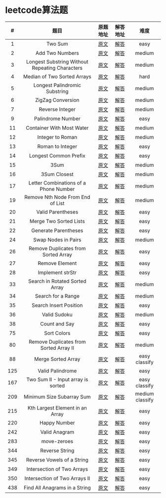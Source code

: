 # leetcode算法题

| # | 题目 | 原题地址 | 解答地址 | 难度 |
| :---: |:---:|:---:|:---:|:---:|
| 1 | Two Sum | [原文](https://leetcode.com/problems/two-sum/#/description) | [解答](./1-two-sum.js) | easy |
| 2 | Add Two Numbers | [原文](https://leetcode.com/problems/add-two-numbers/#/description) | [解答](./2-two-sum.js) | medium |
| 3 | Longest Substring Without Repeating Characters   | [原文](https://leetcode.com/problems/longest-substring-without-repeating-characters/#/description) | [解答](./3-longest-substring-without-repeating-characters.js) | medium |
| 4 | Median of Two Sorted Arrays | [原文](https://leetcode.com/problems/median-of-two-sorted-arrays/#/description) | [解答](./4-median-of-two-sorted-arrays.js) | hard |
| 5 | Longest Palindromic Substring | [原文](https://leetcode.com/problems/longest-palindromic-substring/#/description) | [解答](./5-longest-palindromic-substring.js) | medium |
| 6 | ZigZag Conversion | [原文](https://leetcode.com/problems/zigzag-conversion/#/description) | [解答](./6-zigzag-conversion.js) | medium |
| 7 | Reverse Integer | [原文](https://leetcode.com/problems/reverse-integer/#/description) | [解答](./7-reverse-integer.js) | medium |
| 9 | Palindrome Number | [原文](https://leetcode.com/problems/palindrome-number/#/description) | [解答](./9-palindrome-number.js) | easy |
| 11 | Container With Most Water | [原文](https://leetcode.com/problems/container-with-most-water/description/) | [解答](./11-container-with-most-water.js) | medium |
| 12 | Integer to Roman | [原文](https://leetcode.com/problems/integer-to-roman/description/) | [解答](./12-integer-to-roman.js) | medium |
| 13 | Roman to Integer | [原文](https://leetcode.com/problems/roman-to-integer/#/description) | [解答](./13-roman-to-integer.js) | easy |
| 14 | Longest Common Prefix | [原文](https://leetcode.com/problems/longest-common-prefix/tabs/description) | [解答](./14-longest-common-prefix.js) | easy |
| 15 | 3Sum | [原文](https://leetcode.com/problems/3sum/description/) | [解答](./15-3sum.js) | medium |
| 16 | 3Sum Closest | [原文](https://leetcode.com/problems/3sum-closest/description/) | [解答](./16-3sum-closest.js) | medium |
| 17 | Letter Combinations of a Phone Number | [原文](https://leetcode.com/problems/letter-combinations-of-a-phone-number/description/) | [解答](./17-letter-combinations-of-a-phone-number.js) | medium |
| 19 | Remove Nth Node From End of List | [原文](https://leetcode.com/problems/remove-nth-node-from-end-of-list/description/) | [解答](./19-remove-nth-node-from-end-of-list.js) | medium |
| 20 | Valid Parentheses | [原文](https://leetcode.com/problems/valid-parentheses/tabs/description) | [解答](./20-valid-parentheses.js) | easy |
| 21 | Merge Two Sorted Lists | [原文](https://leetcode.com/problems/merge-two-sorted-lists/description/) | [解答](./21-merge-two-sorted-lists.js) | easy |
| 22 | Generate Parentheses | [原文](https://leetcode.com/problems/generate-parentheses/description/) | [解答](./22-generate-parentheses.js) | easy |
| 24 | Swap Nodes in Pairs | [原文](https://leetcode.com/problems/swap-nodes-in-pairs/description/) | [解答](./24-swap-nodes-in-pairs.js) | medium |
| 26 | Remove Duplicates from Sorted Array | [原文](https://leetcode.com/problems/remove-duplicates-from-sorted-array/description/) | [解答](./26-remove-duplicates-from-sorted-array.js) | easy |
| 27 | Remove Element  | [原文](https://leetcode.com/problems/remove-element/description/) | [解答](./27-remove-element.js) | easy |
| 28 | Implement strStr | [原文](https://leetcode.com/problems/implement-strstr/description/) | [解答](./28-implement-strstr.js) | easy |
| 33 | Search in Rotated Sorted Array | [原文](https://leetcode.com/problems/search-in-rotated-sorted-array/description/) | [解答](./33-search-in-rotated-sorted-array.js) | medium |
| 34 | Search for a Range | [原文](https://leetcode.com/problems/search-for-a-range/description/) | [解答](./34-search-for-a-range.js) | medium |
| 35 | Search Insert Position | [原文](https://leetcode.com/problems/search-insert-position/description/) | [解答](./35-search-insert-position.js) | easy |
| 36 | Valid Sudoku | [原文](https://leetcode.com/problems/valid-sudoku/description/) | [解答](./36-valid-sudoku.js) | medium |
| 38 | Count and Say | [原文](https://leetcode.com/problems/count-and-say/description/) | [解答](./38-count-and-say.js) | easy |
| 75 | Sort Colors | [原文](https://leetcode.com/problems/sort-colors/description/) | [解答](./75-sort-colors.js) | easy |
| 80 | Remove Duplicates from Sorted Array II | [原文](https://leetcode.com/problems/remove-duplicates-from-sorted-array-ii/description/) | [解答](./80-remove-duplicates-from-sorted-array-ii.js) | medium |
| 88 | Merge Sorted Array | [原文](https://leetcode.com/problems/merge-sorted-array/description/) | [解答](./88-merge-sorted-array.js) | easy classify |
| 125 | Valid Palindrome | [原文](https://leetcode.com/problems/valid-palindrome/description/) | [解答](./125-valid-palindrome.js) | easy |
| 167 | Two Sum II - Input array is sorted | [原文](https://leetcode.com/problems/two-sum-ii-input-array-is-sorted/description/) | [解答](./167-two-sum-ii-input-array-is-sorted.js) | easy classify |
| 209 | Minimum Size Subarray Sum | [原文](https://leetcode.com/problems/minimum-size-subarray-sum/description/) | [解答](./209-minimum-size-subarray-sum.js) | medium classify |
| 215 | Kth Largest Element in an Array | [原文](https://leetcode.com/problems/kth-largest-element-in-an-array/description/) | [解答](./215-kth-largest-element-in-an-array.js) | easy |
| 220 | Happy Number | [原文](https://leetcode.com/problems/happy-number/description/) | [解答](./220-happy-number.js) | easy |
| 242 | Valid Anagram | [原文](https://leetcode.com/problems/valid-anagram/description/) | [解答](./242-valid-anagram.js) | easy |
| 283 | move-zeroes | [原文](https://leetcode.com/problems/move-zeroes/description/) | [解答](./283-move-zeroes.js) | easy |
| 344 | Reverse String | [原文](https://leetcode.com/problems/reverse-string/description/) | [解答](./344-reverse-string.js) | easy |
| 345 | Reverse Vowels of a String | [原文](https://leetcode.com/problems/reverse-vowels-of-a-string/description/) | [解答](./345-reverse-vowels-of-a-string.js) | easy |
| 349 | Intersection of Two Arrays | [原文](https://leetcode.com/problems/intersection-of-two-arrays/description/) | [解答](./349-intersection-of-two-arrays.js) | easy |
| 350 | Intersection of Two Arrays II | [原文](https://leetcode.com/problems/intersection-of-two-arrays-ii/description/) | [解答](./350-intersection-of-two-arrays-ii.js) | easy |
| 438 | Find All Anagrams in a String | [原文](https://leetcode.com/problems/find-all-anagrams-in-a-string/description/) | [解答](./438-find-all-anagrams-in-a-string.js) | easy |
